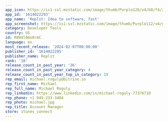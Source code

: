 ```yaml
---
app_icon: https://is1-ssl.mzstatic.com/image/thumb/Purple126/v4/b8/f4/2c/b8f42c9d-b185-3882-14bc-450836b23fb5/AppIcon-1x_U007epad-85-220.png/1024x1024bb.png
app_id: '1614022293'
app_name: 'Replit: Idea to software, fast'
app_screenshot: https://is1-ssl.mzstatic.com/image/thumb/Purple112/v4/e9/03/b0/e903b058-136d-6751-b619-568e89123c39/7a46c776-e5ad-4a21-9d75-6622be598094_1-Lifestyle-ios-1x.jpg/1284x2778bb.png
category: Developer Tools
country: US
id: R8H4l0mo0rmC
language: en
most_recent_release: '2024-02-07T00:00:00'
publisher_id: '1614022295'
publisher_name: Replit
rank: '10'
release_count_in_past_year: '36'
release_count_in_past_year_category: 4
release_count_in_past_year_top_in_category: 19
rep_email: michael.roguly@bitrise.io
rep_first_name: Michael
rep_full_name: Michael Roguly
rep_linkedin: https://www.linkedin.com/in/michael-roguly-77376710
rep_phone: +1 949-233-3404
rep_photo: michael.jpg
rep_title: Account Manager
store: itunes_connect
---
```

